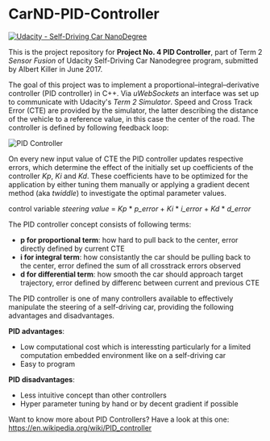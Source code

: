 # CarND-PID-Controller
[![Udacity - Self-Driving Car NanoDegree](https://s3.amazonaws.com/udacity-sdc/github/shield-carnd.svg)](http://www.udacity.com/drive)

This is the project repository for **Project No. 4 PID Controller**, part of Term 2 _Sensor Fusion_ of Udacity Self-Driving Car Nanodegree program, submitted by Albert Killer in June 2017. 

The goal of this project was to implement a proportional–integral–derivative controller (PID controller) in C++. Via *uWebSockets* an interface was set up to communicate with Udacity's *Term 2 Simulator*. Speed and Cross Track Error (CTE) are provided by the simulator, the latter describing the distance of the vehicle to a reference value, in this case the center of the road. The controller is defined by following feedback loop:

![PID Controller](https://upload.wikimedia.org/wikipedia/commons/thumb/2/2d/PID.svg/640px-PID.svg.png "A block diagram of a PID controller in a feedback loop")

On every new input value of CTE the PID controller updates respective errors, which determine the effect of the initially set up coefficients of the controller *Kp*, *Ki* and *Kd*. These coefficients have to be optimized for the application by either tuning them manually or applying a gradient decent method (aka *twiddle*) to investigate the optimal parameter values.   

control variable *steering value* = *Kp* * *p_error* + *Ki* * *i_error* + *Kd* * *d_error*

The PID controller concept consists of following terms:

* __p for proportional term__: how hard to pull back to the center, error directly defined by current CTE
* __i for integral term__: how consistantly the car should be pulling back to the center, error defined the sum of all crosstrack errors observed
* __d for differential term__: how smooth the car should approach target trajectory, error defined by differenc between current and previous CTE

The PID controller is one of many controllers available to effectively manipulate the steering of a self-driving car, providing the following advantages and disadvantages.  

__PID advantages__:
* Low computational cost which is interessting particularly for a limited computation embedded environment like on a self-driving car
* Easy to program

__PID disadvantages__:
* Less intuitive concept than other controllers
* Hyper parameter tuning by hand or by decent gradient if possible

Want to know more about PID Controllers? Have a look at this one: https://en.wikipedia.org/wiki/PID_controller
